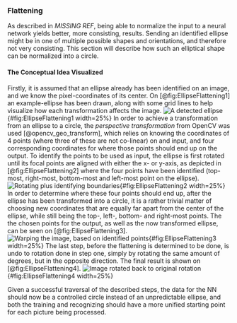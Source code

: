 ### Flattening
As described in _MISSING REF_, being able to normalize the input to a neural network yields better, more consisting, results. Sending an identified ellipse might be in one of multiple possible shapes and orientations, and therefore not very consisting. This section will describe how such an elliptical shape can be normalized into a circle.

#### The Conceptual Idea Visualized
Firstly, it is assumed that an ellipse already has been identified on an image, and we know the pixel-coordinates of its center. On [@fig:EllipseFlattening1] an example-ellipse has been drawn, along with some grid lines to help visualize how each transformation affects the image.
![A detected ellipse](report/assets/pictures/Ellipse1.png){#fig:EllipseFlattening1 width=25%}
In order to achieve a transformation from an ellipse to a circle, the _perspective transformation_ from OpenCV was used [@opencv_geo_transform], which relies on knowing the coordinates of 4 points (where three of these are not co-linear) on and input, and four corresponding coordinates for where those points should end up on the output. To identify the points to be used as input, the ellipse is first rotated until its focal points are aligned with either the x- or y-axis, as depicted in [@fig:EllipseFlattening2] where the four points have been identified (top-most, right-most, bottom-most and left-most point on the ellipse).
![Rotating plus identifying boundaries](report/assets/pictures/Ellipse2_1.png){#fig:EllipseFlattening2 width=25%}
In order to determine where these four points should end up, after the ellipse has been transformed into a circle, it is a rather trivial matter of choosing new coordinates that are equally far apart from the center of the ellipse, while still being the top-, left-, bottom- and right-most points. The the chosen points for the output, as well as the now transformed ellipse, can be seen on [@fig:EllipseFlattening3].
![Warping the image, based on identified points](report/assets/pictures/Ellipse3_1.png){#fig:EllipseFlattening3 width=25%}
The last step, before the flattening is determined to be done, is undo to rotation done in step one, simply by rotating the same amount of degrees, but in the opposite direction. The final result is shown on [@fig:EllipseFlattening4].
![Image rotated back to original rotation](report/assets/pictures/Ellipse4.png){#fig:EllipseFlattening4 width=25%}

Given a successful traversal of the described steps, the data for the NN should now be a controlled circle instead of an unpredictable ellipse, and both the training and recognizing should have a more unified starting point for each picture being processed.   
